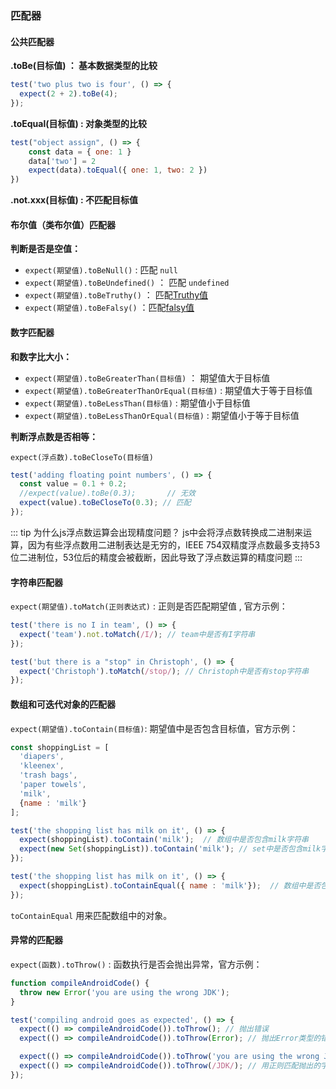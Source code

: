 
### 匹配器

#### 公共匹配器

**.toBe(目标值) ： 基本数据类型的比较**

```js
test('two plus two is four', () => {
  expect(2 + 2).toBe(4);
});
```

**.toEqual(目标值) : 对象类型的比较**

```js
test("object assign", () => {
    const data = { one: 1 }
    data['two'] = 2
    expect(data).toEqual({ one: 1, two: 2 })
})

```

**.not.xxx(目标值) : 不匹配目标值**

#### 布尔值（类布尔值）匹配器

**判断是否是空值：**

-    `expect(期望值).toBeNull()` : 匹配 `null`
-    `expect(期望值).toBeUndefined()` ： 匹配 `undefined`
-    `expect(期望值).toBeTruthy()` ： 匹配[Truthy值](https://developer.mozilla.org/zh-CN/docs/Glossary/Truthy)
-    `expect(期望值).toBeFalsy()` ：匹配[falsy值](https://developer.mozilla.org/zh-CN/docs/Glossary/Falsy)

#### 数字匹配器

**和数字比大小：**

-   `expect(期望值).toBeGreaterThan(目标值)` ： 期望值大于目标值
-   `expect(期望值).toBeGreaterThanOrEqual(目标值)` : 期望值大于等于目标值
-   `expect(期望值).toBeLessThan(目标值)` : 期望值小于目标值
-   `expect(期望值).toBeLessThanOrEqual(目标值)` : 期望值小于等于目标值

**判断浮点数是否相等：**

`expect(浮点数).toBeCloseTo(目标值)`

```js
test('adding floating point numbers', () => {
  const value = 0.1 + 0.2;
  //expect(value).toBe(0.3);       // 无效
  expect(value).toBeCloseTo(0.3); // 匹配
});
```

::: tip 为什么js浮点数运算会出现精度问题？
js中会将浮点数转换成二进制来运算，因为有些浮点数用二进制表达是无穷的，IEEE 754双精度浮点数最多支持53位二进制位，53位后的精度会被截断，因此导致了浮点数运算的精度问题
:::


#### 字符串匹配器

`expect(期望值).toMatch(正则表达式)` : 正则是否匹配期望值 , 官方示例：

```js
test('there is no I in team', () => {
  expect('team').not.toMatch(/I/); // team中是否有I字符串
});

test('but there is a "stop" in Christoph', () => {
  expect('Christoph').toMatch(/stop/); // Christoph中是否有stop字符串
});
```

#### 数组和可迭代对象的匹配器

`expect(期望值).toContain(目标值)`: 期望值中是否包含目标值，官方示例：

```js
const shoppingList = [
  'diapers',
  'kleenex',
  'trash bags',
  'paper towels',
  'milk',
  {name : 'milk'}
];

test('the shopping list has milk on it', () => {
  expect(shoppingList).toContain('milk');  // 数组中是否包含milk字符串
  expect(new Set(shoppingList)).toContain('milk'); // set中是否包含milk字符串
});

test('the shopping list has milk on it', () => {
  expect(shoppingList).toContainEqual({ name : 'milk'});  // 数组中是否包含milk字符串
});
```

`toContainEqual` 用来匹配数组中的对象。


#### 异常的匹配器

`expect(函数).toThrow()` : 函数执行是否会抛出异常，官方示例：

```js
function compileAndroidCode() {
  throw new Error('you are using the wrong JDK');
}

test('compiling android goes as expected', () => {
  expect(() => compileAndroidCode()).toThrow(); // 抛出错误
  expect(() => compileAndroidCode()).toThrow(Error); // 抛出Error类型的错误 

  expect(() => compileAndroidCode()).toThrow('you are using the wrong JDK'); // 获取抛出的字符串
  expect(() => compileAndroidCode()).toThrow(/JDK/); // 用正则匹配抛出的字符串
});

```

